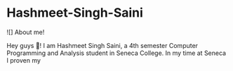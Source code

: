 # Hashmeet-Singh-Saini
![]
About me!

Hey guys 👋! I am Hashmeet Singh Saini, a 4th semester Computer Programming and Analysis student in Seneca College. In my time at Seneca I proven my 
